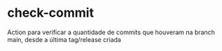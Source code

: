 # check-commit
Action para verificar a quantidade de commits que houveram na branch main, desde a última tag/release criada
